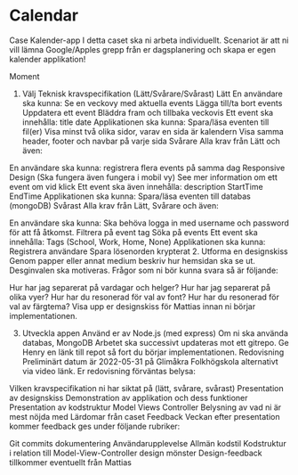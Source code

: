 # Calendar
Case Kalender-app
I detta caset ska ni arbeta individuellt. Scenariot är att ni vill lämna Google/Apples grepp från er dagsplanering och skapa er egen kalender applikation!

Moment
1. Välj Teknisk kravspecifikation (Lätt/Svårare/Svårast)
Lätt
En användare ska kunna:
Se en veckovy med aktuella events
Lägga till/ta bort events
Uppdatera ett event
Bläddra fram och tillbaka veckovis
Ett event ska innehålla:
title
date
Applikationen ska kunna:
Spara/läsa eventen till fil(er)
Visa minst två olika sidor, varav en sida är kalendern
Visa samma header, footer och navbar på varje sida
Svårare
Alla krav från Lätt och även:

En användare ska kunna:
registrera flera events på samma dag
Responsive Design (Ska fungera även fungera i mobil vy)
See mer information om ett event om vid klick
Ett event ska även innehålla:
description
StartTime
EndTime
Applikationen ska kunna:
Spara/läsa eventen till databas (mongoDB)
Svårast
Alla krav från Lätt, Svårare och även:

En användare ska kunna:
Ska behöva logga in med username och password för att få åtkomst.
Filtrera på event tag
Söka på events
Ett event ska innehålla:
Tags (School, Work, Home, None)
Applikationen ska kunna:
Registrera användare
Spara lösenorden krypterat
2. Utforma en designskiss
Genom papper eller annat medium beskriv hur hemsidan ska se ut. Desginvalen ska motiveras. Frågor som ni bör kunna svara så är följande:

Hur har jag separerat på vardagar och helger?
Hur har jag separerat på olika vyer?
Hur har du resonerad för val av font?
Hur har du resonerad för val av färgtema?
Visa upp er designskiss för Mattias innan ni börjar implementationen.

3. Utveckla appen
Använd er av Node.js (med express)
Om ni ska använda databas, MongoDB
Arbetet ska successivt updateras mot ett gitrepo.
Ge Henry en länk till repot så fort du börjar implementationen.
Redovisning
Preliminärt datum är 2022-05-31 på Glimåkra Folkhögskola alternativt via video länk. Er redovisning förväntas belysa:

Vilken kravspecifikation ni har siktat på (lätt, svårare, svårast)
Presentation av designskiss
Demonstration av applikation och dess funktioner
Presentation av kodstruktur
Model
Views
Controller
Belysning av vad ni är mest nöjda med
Lärdomar från caset
Feedback
Veckan efter presentation kommer feedback ges under följande rubriker:

Git commits dokumentering
Användarupplevelse
Allmän kodstil
Kodstruktur i relation till Model-View-Controller design mönster
Design-feedback tillkommer eventuellt från Mattias
